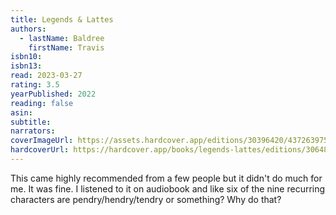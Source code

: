 ```yaml
---
title: Legends & Lattes
authors:
  - lastName: Baldree
    firstName: Travis
isbn10:
isbn13:
read: 2023-03-27
rating: 3.5
yearPublished: 2022
reading: false
asin:
subtitle:
narrators:
coverImageUrl: https://assets.hardcover.app/editions/30396420/4372639752917043.jpg
hardcoverUrl: https://hardcover.app/books/legends-lattes/editions/30648259
---
```


This came highly recommended from a few people but it didn't do much for me. It was fine. I listened to it on audiobook and like six of the nine recurring characters are pendry/hendry/tendry or something? Why do that?
